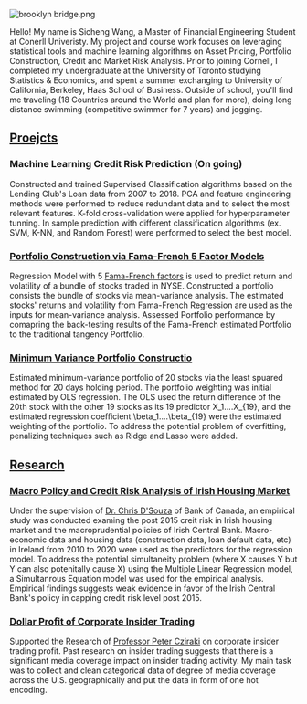 
![brooklyn bridge.png](https://s2.loli.net/2023/05/04/dZm6KRfsXtV1YGv.png)

Hello! My name is Sicheng Wang, a Master of Financial Engineering Student at Conerll Univeristy. My project and course work focuses on leveraging statistical tools and machine learning algorithms on Asset Pricing, Portfolio Construction, Credit and Market Risk Analysis. Prior to joining Cornell, I completed my undergraduate at the University of Toronto studying Statistics & Economics, and spent a summer exchanging to University of California, Berkeley, Haas School of Business. Outside of school, you'll find me traveling (18 Countries around the World and plan for more), doing long distance swimming (competitive swimmer for 7 years) and jogging.

## <ins>Proejcts</ins>

### Machine Learning Credit Risk Prediction (On going)
Constructed and trained Supervised Classification algorithms based on the Lending Club's Loan data from 2007 to 2018. PCA and feature engineering methods were performed to reduce redundant data and to select the most relevant features. K-fold cross-validation were applied for hyperparameter tunning. In sample prediction with different classification algorithms (ex. SVM, K-NN, and Random Forest) were performed to select the best model.   

### [Portfolio Construction via Fama-French 5 Factor Models](https://github.com/wangsic4/Sicheng-personal-website/blob/main/Fama-French%205%20Factor%20Estimation/Fama-French%20Five%20Factor%20Model.pdf)
Regression Model with 5 [Fama-French factors](https://mba.tuck.dartmouth.edu/pages/faculty/ken.french/data_library.html) is used to predict return and volatility of a bundle of stocks traded in NYSE. Constructed a portfolio consists the bundle of stocks via mean-variance analysis. The estimated stocks' returns and volatility from Fama-French Regression are used as the inputs for mean-variance analysis. Assessed Portfolio performance by comapring the back-testing results of the Fama-French estimated Portfolio to the traditional tangency Portfolio.

### [Minimum Variance Portfolio Constructio](https://github.com/wangsic4/Sicheng-personal-website/blob/main/Minimum%20Variance%20Portfolio%20Estimation/Minimum%20Variance%20Portfolio%20Construction.ipynb)
Estimated minimum-variance portfolio of 20 stocks via the least spuared method for 20 days holding period. The portfolio weighting was initial estimated by OLS regression. The OLS used the return difference of the 20th stock with the other 19 stocks as its 19 predictor X_1....X_{19}, and the estimated regression coefficient \beta_1....\beta_{19} were the estimated weighting of the portfolio. To address the potential problem of overfitting, penalizing techniques such as Ridge and Lasso were added.


## <ins>Research</ins>

### [Macro Policy and Credit Risk Analysis of Irish Housing Market](https://github.com/wangsic4/Sicheng-personal-website/blob/main/Credit%20Risk%20Analysis%20of%20Irish%20Housing%20Market/Report.pdf)
Under the supervision of [Dr. Chris D'Souza](https://www.bankofcanada.ca/profile/chris-dsouza/) of Bank of Canada, an empirical study was conducted examing the post 2015 creit risk in Irish housing market and the macroprudential policies of Irish Central Bank. Macro-economic data and housing data (construction data, loan default data, etc) in Ireland from 2010 to 2020 were used as the predictors for the regression model. To address the potential simultaneity problem (where X causes Y but Y can also potenitally cause X) using the Multiple Linear Regression model, a Simultanrous Equation model was used for the empirical analysis. Empirical findings suggests weak evidence in favor of the Irish Central Bank's policy in capping credit risk level post 2015.

### [Dollar Profit of Corporate Insider Trading](https://papers.ssrn.com/sol3/papers.cfm?abstract_id=2887628)
Supported the Research of [Professor Peter Cziraki](https://sites.google.com/site/petercziraki/) on corporate insider trading profit. Past research on insider trading suggests that there is a significant media coverage impact on insider trading activity. My main task was to collect and clean categorical data of degree of media coverage across the U.S. geographically and put the data in form of one hot encoding.
